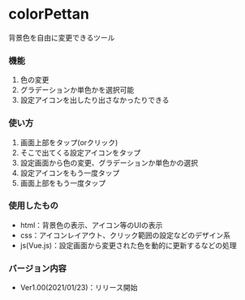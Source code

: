 # colorPettan
背景色を自由に変更できるツール

<h3>機能</h3>
<ol>
  <li>色の変更</li>
  <li>グラデーションか単色かを選択可能</li>
  <li>設定アイコンを出したり出さなかったりできる</li>
 </ol>
 
 <h3>使い方</h3>
 <ol>
  <li>画面上部をタップ(orクリック)</li>
  <li>そこで出てくる設定アイコンをタップ</li>
  <li>設定画面から色の変更、グラデーションか単色かの選択</li>
  <li>設定アイコンをもう一度タップ</li>
  <li>画面上部をもう一度タップ</li>
</ol>

<h3>使用したもの</h3>
<ul>
  <li>html：背景色の表示、アイコン等のUIの表示</li>
  <li>css：アイコンレイアウト、クリック範囲の設定などのデザイン系</li>
  <li>js(Vue.js)：設定画面から変更された色を動的に更新するなどの処理</li>
</ul>

<h3>バージョン内容</h3>
<ul>
  <li>Ver1.00(2021/01/23)：リリース開始</li>
 </ul>
